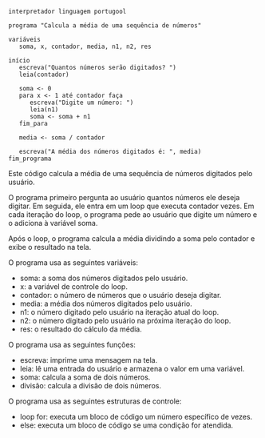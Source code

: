 ```portuguol
interpretador linguagem portugool

programa "Calcula a média de uma sequência de números"

variáveis
   soma, x, contador, media, n1, n2, res

início
   escreva("Quantos números serão digitados? ")
   leia(contador)
   
   soma <- 0
   para x <- 1 até contador faça
      escreva("Digite um número: ")
      leia(n1)
      soma <- soma + n1
   fim_para

   media <- soma / contador

   escreva("A média dos números digitados é: ", media)
fim_programa
```

Este código calcula a média de uma sequência de números digitados pelo usuário.

O programa primeiro pergunta ao usuário quantos números ele deseja digitar. Em seguida, ele entra em um loop que executa contador vezes. Em cada iteração do loop, o programa pede ao usuário que digite um número e o adiciona à variável soma.

Após o loop, o programa calcula a média dividindo a soma pelo contador e exibe o resultado na tela.

O programa usa as seguintes variáveis:

* soma: a soma dos números digitados pelo usuário.
* x: a variável de controle do loop.
* contador: o número de números que o usuário deseja digitar.
* media: a média dos números digitados pelo usuário.
* n1: o número digitado pelo usuário na iteração atual do loop.
* n2: o número digitado pelo usuário na próxima iteração do loop.
* res: o resultado do cálculo da média.

O programa usa as seguintes funções:

* escreva: imprime uma mensagem na tela.
* leia: lê uma entrada do usuário e armazena o valor em uma variável.
* soma: calcula a soma de dois números.
* divisão: calcula a divisão de dois números.

O programa usa as seguintes estruturas de controle:

* loop for: executa um bloco de código um número específico de vezes.
* else: executa um bloco de código se uma condição for atendida.